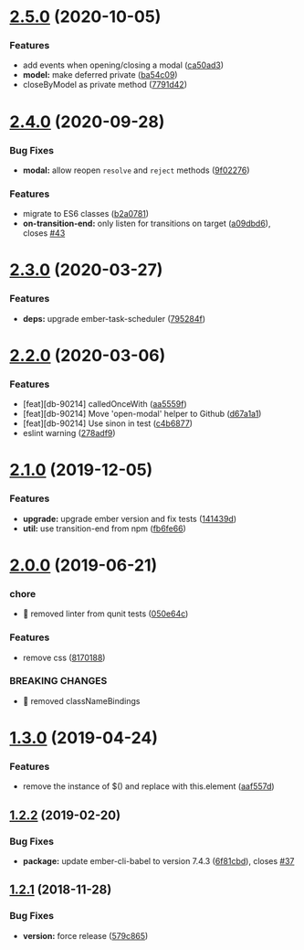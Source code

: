 # [2.5.0](https://github.com/BBVAEngineering/ember-modal-service/compare/v2.4.0...v2.5.0) (2020-10-05)

### Features

- add events when opening/closing a modal ([ca50ad3](https://github.com/BBVAEngineering/ember-modal-service/commit/ca50ad3fcfe1f16959201956bd623837d190638c))
- **model:** make deferred private ([ba54c09](https://github.com/BBVAEngineering/ember-modal-service/commit/ba54c09d889a49f4c3cef95620dc06d7d9b9ee0a))
- closeByModel as private method ([7791d42](https://github.com/BBVAEngineering/ember-modal-service/commit/7791d421d0c1a3208e8b1234c732a11dd809c773))

# [2.4.0](https://github.com/BBVAEngineering/ember-modal-service/compare/v2.3.0...v2.4.0) (2020-09-28)

### Bug Fixes

- **modal:** allow reopen `resolve` and `reject` methods ([9f02276](https://github.com/BBVAEngineering/ember-modal-service/commit/9f02276249c1d9170d603fa7acce1a1a98c438c1))

### Features

- migrate to ES6 classes ([b2a0781](https://github.com/BBVAEngineering/ember-modal-service/commit/b2a0781b65f7b739a4e1f1b42903ea5fe9178122))
- **on-transition-end:** only listen for transitions on target ([a09dbd6](https://github.com/BBVAEngineering/ember-modal-service/commit/a09dbd6eacaa84a85918371184270d75fe6f539b)), closes [#43](https://github.com/BBVAEngineering/ember-modal-service/issues/43)

# [2.3.0](https://github.com/BBVAEngineering/ember-modal-service/compare/v2.2.0...v2.3.0) (2020-03-27)

### Features

- **deps:** upgrade ember-task-scheduler ([795284f](https://github.com/BBVAEngineering/ember-modal-service/commit/795284f74b84dbd739e6cdc10319e618fb9abc58))

# [2.2.0](https://github.com/BBVAEngineering/ember-modal-service/compare/v2.1.0...v2.2.0) (2020-03-06)

### Features

- [feat][db-90214] calledOnceWith ([aa5559f](https://github.com/BBVAEngineering/ember-modal-service/commit/aa5559fb7768bf7f8a3fb9b84c8268bd428f5a92))
- [feat][db-90214] Move 'open-modal' helper to Github ([d67a1a1](https://github.com/BBVAEngineering/ember-modal-service/commit/d67a1a1372a6c0f904b9f0a0c1c7d114e2beecd1))
- [feat][db-90214] Use sinon in test ([c4b6877](https://github.com/BBVAEngineering/ember-modal-service/commit/c4b687789b5ca313f292650d4ebd37ed62c76510))
- eslint warning ([278adf9](https://github.com/BBVAEngineering/ember-modal-service/commit/278adf9085bfc415dd09341e9b9a892b7c073724))

# [2.1.0](https://github.com/BBVAEngineering/ember-modal-service/compare/v2.0.0...v2.1.0) (2019-12-05)

### Features

- **upgrade:** upgrade ember version and fix tests ([141439d](https://github.com/BBVAEngineering/ember-modal-service/commit/141439d078b044efb0d98fbe4b05db6dc892316e))
- **util:** use transition-end from npm ([fb6fe66](https://github.com/BBVAEngineering/ember-modal-service/commit/fb6fe66245de3a8b629e6a17f95a6236dbcd0023))

# [2.0.0](https://github.com/BBVAEngineering/ember-modal-service/compare/v1.3.0...v2.0.0) (2019-06-21)

### chore

- 🤖 removed linter from qunit tests ([050e64c](https://github.com/BBVAEngineering/ember-modal-service/commit/050e64c))

### Features

- remove css ([8170188](https://github.com/BBVAEngineering/ember-modal-service/commit/8170188))

### BREAKING CHANGES

- 🧨 removed classNameBindings

# [1.3.0](https://github.com/BBVAEngineering/ember-modal-service/compare/v1.2.2...v1.3.0) (2019-04-24)

### Features

- remove the instance of $() and replace with this.element ([aaf557d](https://github.com/BBVAEngineering/ember-modal-service/commit/aaf557d))

## [1.2.2](https://github.com/BBVAEngineering/ember-modal-service/compare/v1.2.1...v1.2.2) (2019-02-20)

### Bug Fixes

- **package:** update ember-cli-babel to version 7.4.3 ([6f81cbd](https://github.com/BBVAEngineering/ember-modal-service/commit/6f81cbd)), closes [#37](https://github.com/BBVAEngineering/ember-modal-service/issues/37)

## [1.2.1](https://github.com/BBVAEngineering/ember-modal-service/compare/v1.2.0...v1.2.1) (2018-11-28)

### Bug Fixes

- **version:** force release ([579c865](https://github.com/BBVAEngineering/ember-modal-service/commit/579c865))
